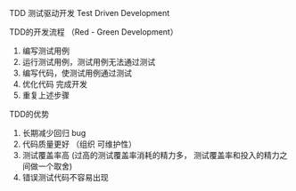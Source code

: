 TDD
测试驱动开发
Test Driven Development

TDD的开发流程 （Red - Green Development）
1. 编写测试用例
2. 运行测试用例，测试用例无法通过测试
3. 编写代码，使测试用例通过测试
4. 优化代码 完成开发
5. 重复上述步骤

TDD的优势
1. 长期减少回归 bug
2. 代码质量更好 （组织 可维护性）
3. 测试覆盖率高 (过高的测试覆盖率消耗的精力多， 测试覆盖率和投入的精力之间做一个取舍)
4. 错误测试代码不容易出现